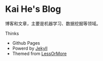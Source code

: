 # Kai He's Blog

博客和文章，主要是机器学习、数据挖掘等领域。

Thinks

- Github Pages
- Powerd by [Jekyll](http://jekyllrb.com)
- Themed from [LessOrMore](https://github.com/luoyan35714/LessOrMore)

